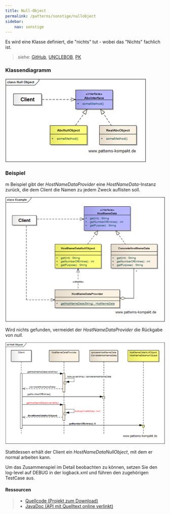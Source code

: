 ```yaml
---
title: Null-Object
permalink: /patterns/sonstige/nullobject
sidebar:
    nav: sonstige
---
```


Es wird eine Klasse definiert, die "nichts" tut - wobei das "Nichts" fachlich ist.

> siehe: [GitHub](https://github.com/KarlEilebrecht/patterns-kompakt-code/blob/main/src/test/java/de/calamanari/pk/nullobject/README.md), [UNCLEBOB](/literature#unclebob), [PK](/literature#pk)

### Klassendiagramm

![](/images/patterns/nullobject/null_object_cn.png)

### Beispiel

m Beispiel gibt der *HostNameDataProvider* eine *HostNameData*-Instanz zurück, die dem Client die Namen zu jedem Zweck auflisten soll.

![](/images/patterns/nullobject/null_object_cx.png)

Wird nichts gefunden, vermeidet der *HostNameDataProvider* die Rückgabe von *null*.

![](/images/patterns/nullobject/null_object_dx.png)

Stattdessen erhält der Client ein *HostNameDataNullObject*, mit dem er normal arbeiten kann.

Um das Zusammenspiel im Detail beobachten zu können, setzen Sie den log-level auf DEBUG in der logback.xml und führen den zugehörigen TestCase aus.



#### Ressourcen

> * [Quellcode (Projekt zum Download)](/patterns#codebeispiele)
> * [JavaDoc (API mit Quelltext online verlinkt)]()
